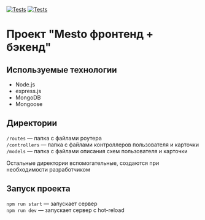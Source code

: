 [![Tests](https://github.com/SeEvPetrov/express-mesto-gha/actions/workflows/tests-13-sprint.yml/badge.svg)](https://github.com/SeEvPetrov/express-mesto-gha/actions/workflows/tests-13-sprint.yml) [![Tests](https://github.com/SeEvPetrov/express-mesto-gha/actions/workflows/tests-14-sprint.yml/badge.svg)](https://github.com/SeEvPetrov/express-mesto-gha/actions/workflows/tests-14-sprint.yml)
# Проект "Mesto фронтенд + бэкенд"



## Используемые технологии
- Node.js
- express.js
- MongoDB
- Mongoose

## Директории

`/routes` — папка с файлами роутера  
`/controllers` — папка с файлами контроллеров пользователя и карточки   
`/models` — папка с файлами описания схем пользователя и карточки  
  
Остальные директории вспомогательные, создаются при необходимости разработчиком

## Запуск проекта

`npm run start` — запускает сервер   
`npm run dev` — запускает сервер с hot-reload
